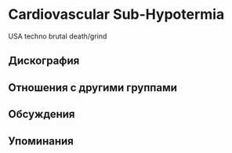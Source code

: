 # Cardiovascular Sub-Hypotermia

USA techno brutal death/grind

## Дискография


## Отношения с другими группами


## Обсуждения


## Упоминания

